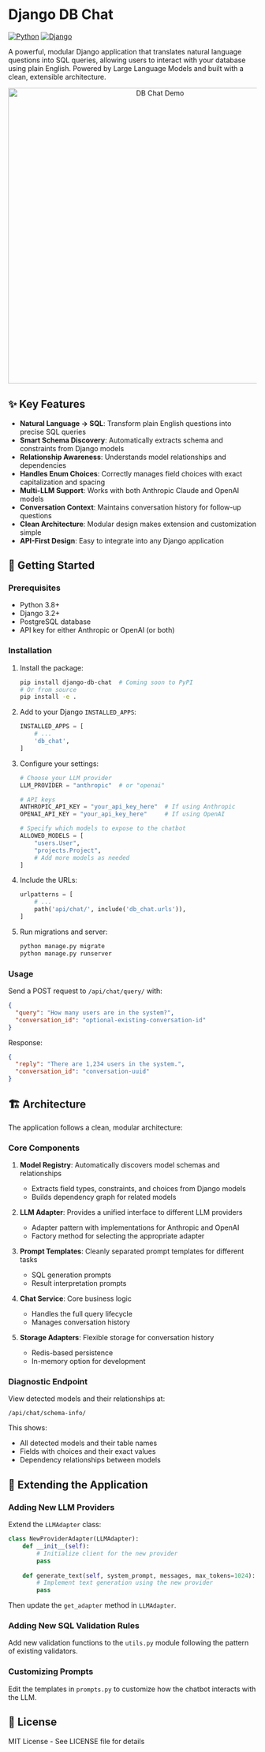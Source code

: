 # Django DB Chat

[![Python](https://img.shields.io/badge/Python-3.8%2B-blue.svg)](https://www.python.org/downloads/)
[![Django](https://img.shields.io/badge/Django-3.2%2B-green.svg)](https://www.djangoproject.com/)

A powerful, modular Django application that translates natural language questions into SQL queries, allowing users to interact with your database using plain English. Powered by Large Language Models and built with a clean, extensible architecture.

<p align="center">
  <img src="https://via.placeholder.com/800x400?text=DB+Chat+Demo" alt="DB Chat Demo" width="600">
</p>

## ✨ Key Features

* **Natural Language → SQL**: Transform plain English questions into precise SQL queries
* **Smart Schema Discovery**: Automatically extracts schema and constraints from Django models
* **Relationship Awareness**: Understands model relationships and dependencies
* **Handles Enum Choices**: Correctly manages field choices with exact capitalization and spacing
* **Multi-LLM Support**: Works with both Anthropic Claude and OpenAI models
* **Conversation Context**: Maintains conversation history for follow-up questions
* **Clean Architecture**: Modular design makes extension and customization simple
* **API-First Design**: Easy to integrate into any Django application

## 🚀 Getting Started

### Prerequisites

* Python 3.8+
* Django 3.2+
* PostgreSQL database
* API key for either Anthropic or OpenAI (or both)

### Installation

1. Install the package:
   ```bash
   pip install django-db-chat  # Coming soon to PyPI
   # Or from source
   pip install -e .
   ```

2. Add to your Django `INSTALLED_APPS`:
   ```python
   INSTALLED_APPS = [
       # ...
       'db_chat',
   ]
   ```

3. Configure your settings:
   ```python
   # Choose your LLM provider
   LLM_PROVIDER = "anthropic"  # or "openai"
   
   # API keys
   ANTHROPIC_API_KEY = "your_api_key_here"  # If using Anthropic
   OPENAI_API_KEY = "your_api_key_here"     # If using OpenAI
   
   # Specify which models to expose to the chatbot
   ALLOWED_MODELS = [
       "users.User",
       "projects.Project",
       # Add more models as needed
   ]
   ```

4. Include the URLs:
   ```python
   urlpatterns = [
       # ...
       path('api/chat/', include('db_chat.urls')),
   ]
   ```

5. Run migrations and server:
   ```bash
   python manage.py migrate
   python manage.py runserver
   ```

### Usage

Send a POST request to `/api/chat/query/` with:

```json
{
  "query": "How many users are in the system?",
  "conversation_id": "optional-existing-conversation-id"
}
```

Response:

```json
{
  "reply": "There are 1,234 users in the system.",
  "conversation_id": "conversation-uuid"
}
```

## 🏗️ Architecture

The application follows a clean, modular architecture:

### Core Components

1. **Model Registry**: Automatically discovers model schemas and relationships
   - Extracts field types, constraints, and choices from Django models
   - Builds dependency graph for related models

2. **LLM Adapter**: Provides a unified interface to different LLM providers
   - Adapter pattern with implementations for Anthropic and OpenAI
   - Factory method for selecting the appropriate adapter

3. **Prompt Templates**: Cleanly separated prompt templates for different tasks
   - SQL generation prompts
   - Result interpretation prompts

4. **Chat Service**: Core business logic
   - Handles the full query lifecycle
   - Manages conversation history

5. **Storage Adapters**: Flexible storage for conversation history
   - Redis-based persistence
   - In-memory option for development

### Diagnostic Endpoint

View detected models and their relationships at:
```
/api/chat/schema-info/
```

This shows:
- All detected models and their table names
- Fields with choices and their exact values
- Dependency relationships between models

## 🧩 Extending the Application

### Adding New LLM Providers

Extend the `LLMAdapter` class:

```python
class NewProviderAdapter(LLMAdapter):
    def __init__(self):
        # Initialize client for the new provider
        pass
        
    def generate_text(self, system_prompt, messages, max_tokens=1024):
        # Implement text generation using the new provider
        pass
```

Then update the `get_adapter` method in `LLMAdapter`.

### Adding New SQL Validation Rules

Add new validation functions to the `utils.py` module following the pattern of existing validators.

### Customizing Prompts

Edit the templates in `prompts.py` to customize how the chatbot interacts with the LLM.

## 📝 License

MIT License - See LICENSE file for details